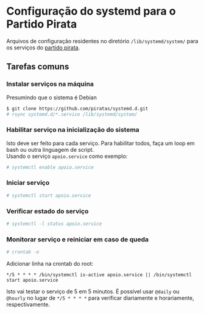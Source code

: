 Configuração do systemd para o Partido Pirata
===

Arquivos de configuração residentes no diretório `/lib/systemd/system/` para os serviços do [partido pirata](http://partidopirata.org).

Tarefas comuns
---

### Instalar serviços na máquina

Presumindo que o sistema é Debian

```bash
$ git clone https://github.com/piratas/systemd.d.git
# rsync systemd.d/*.service /lib/systemd/system/
```

### Habilitar serviço na inicialização do sistema

Isto deve ser feito para cada serviço. Para habilitar todos, faça um loop em bash ou outra linguagem de script.  
Usando o serviço `apoio.service` como exemplo:

```bash
# systemctl enable apoio.service
```

### Iniciar serviço

```bash
# systemctl start apoio.service
```

### Verificar estado do serviço

```bash
# systemctl -l status apoio.service
```

### Monitorar serviço e reiniciar em caso de queda


```bash
# crontab -e
```

Adicionar linha na crontab do root:

```cron
*/5 * * * * /bin/systemctl is-active apoio.service || /bin/systemctl start apoio.service
```

Isto vai testar o serviço de 5 em 5 minutos. É possível usar `@daily` ou `@hourly` no lugar de `*/5 * * * *` para verificar diariamente e horariamente, respectivamente.

